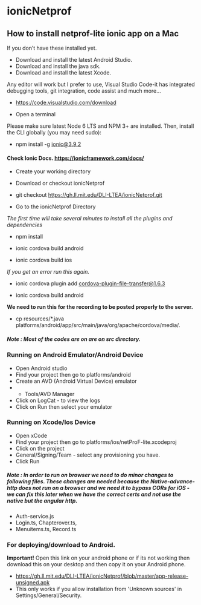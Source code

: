 # ionicNetprof

## How to install netprof-lite ionic app on a Mac

If you don’t have these installed yet. 

- Download and install the latest Android Studio. 
- Download and install the java sdk. 
- Download and install the latest Xcode. 

Any editor will work but I prefer to use, 
Visual Studio Code-it has integrated debugging tools, git integration, code assist and much more...

- https://code.visualstudio.com/download

- Open a terminal

Please make sure latest Node 6 LTS and NPM 3+ are installed.
Then, install the CLI globally (you may need sudo):

- npm install -g ionic@3.9.2

#### Check Ionic Docs.  https://ionicframework.com/docs/

- Create your working directory

- Download or checkout ionicNetprof

- git checkout https://gh.ll.mit.edu/DLI-LTEA/ionicNetprof.git

- Go to the ionicNetprof Directory

*The first time will take several minutes to install all the plugins and dependencies*

  - npm install

  - ionic cordova build android

  - ionic cordova build ios 

*If you get an error run this again.*

  - ionic cordova plugin add cordova-plugin-file-transfer@1.6.3

  - ionic cordova build android

**We need to run this for the recording to be posted properly to the server.**

  - cp resources/*.java platforms/android/app/src/main/java/org/apache/cordova/media/.

##### *Note :* Most of the codes are on are on src directory.

### Running on Android Emulator/Android Device

- Open Android studio
- Find your project then go to platforms/android
- Create an AVD (Android Virtual Device) emulator
- - Tools/AVD Manager
- Click on LogCat - to view the logs
- Click on Run then select your emulator


### Running on Xcode/Ios Device

- Open xCode
- Find your project then go to platforms/ios/netProF-lite.xcodeproj
- Click on the project
- General/Signing/Team - select any provisioning you have.
- Click Run


##### *Note :* In order to run on browser we need to do minor changes to following files. These changes are needed because the Native-advance-http does not run on a browser and we need it to bypass CORs for iOS - we can fix this later when we have the correct certs and not use the native but the angular http.

- Auth-service.js
- Login.ts, Chapterover.ts,
- Menuitems.ts,  Record.ts

### For deploying/download to Android.

**Important!** Open this link on your android phone or if its not working then download this on your desktop and then copy it on your Android phone. 

- https://gh.ll.mit.edu/DLI-LTEA/ionicNetprof/blob/master/app-release-unsigned.apk
- This only works if you allow installation from 'Unknown sources' in Settings/General/Security.
